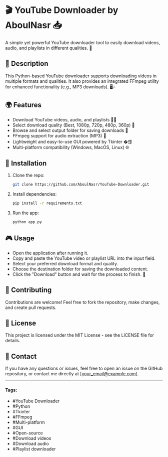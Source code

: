# 🎬 **YouTube Downloader by AboulNasr** 📥

A simple yet powerful YouTube downloader tool to easily download videos, audio, and playlists in different qualities. 🚀

## 📝 **Description**

This Python-based YouTube downloader supports downloading videos in multiple formats and qualities. It also provides an integrated FFmpeg utility for enhanced functionality (e.g., MP3 downloads). 🖥️🎶

## 🌍 **Features**

* Download YouTube videos, audio, and playlists 🎥🎷
* Select download quality (Best, 1080p, 720p, 480p, 360p) 🎯
* Browse and select output folder for saving downloads 📂
* FFmpeg support for audio extraction (MP3) 🎵
* Lightweight and easy-to-use GUI powered by Tkinter �햱️
* Multi-platform compatibility (Windows, MacOS, Linux) 🌐

## 🔧 **Installation**

1. Clone the repo:

   ```bash
   git clone https://github.com/AboulNasr/YouTube-Downloader.git
   ```
2. Install dependencies:

   ```bash
   pip install -r requirements.txt
   ```
3. Run the app:

   ```bash
   python app.py
   ```

## 🎮 **Usage**

* Open the application after running it.
* Copy and paste the YouTube video or playlist URL into the input field.
* Select your preferred download format and quality.
* Choose the destination folder for saving the downloaded content.
* Click the "Download" button and wait for the process to finish. 🎉

## 🌟 **Contributing**

Contributions are welcome! Feel free to fork the repository, make changes, and create pull requests.

## 📄 **License**

This project is licensed under the MIT License - see the LICENSE file for details.

## 📢 **Contact**

If you have any questions or issues, feel free to open an issue on the GitHub repository, or contact me directly at \[[your\_email@example.com](https://www.instagram.com/mahmoud.aboulnasr/)].

---

#### Tags:

* #YouTube Downloader
* #Python
* #Tkinter
* #FFmpeg
* #Multi-platform
* #GUI
* #Open-source
* #Download videos
* #Download audio
* #Playlist downloader
